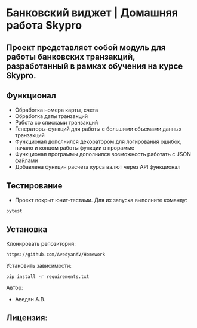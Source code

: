 # Банковский виджет | Домашняя работа Skypro
## Проект представляет собой модуль для работы банковских транзакций, разработанный в рамках обучения на курсе Skypro.


## Функционал
- Обработка номера карты, счета
- Обработка даты транзакций
- Работа со списками транзакций
- Генераторы-функций для работы с большими объемами данных транзакций
- Функционал дополнился декоратором для логирования ошибок, начало и концом работы функции в прорамме
- Функционал программы дополнился возможность работать с JSON файлами
- Добавлена функция расчета курса валют через API функционал
  
## Тестирование
- Проект покрыт юнит-тестами. Для их запуска выполните команду:
```
pytest
```

## Установка
Клонировать репозиторий:
```
https://github.com/AvedyanAV/Homework
```

Установить зависимости:
```
pip install -r requirements.txt
```


Автор:
- Аведян А.В.


Лицензия:
-
